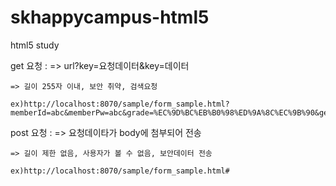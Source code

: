 # skhappycampus-html5
html5 study

get 요청 : 
	=> url?key=요청데이터&key=데이터
  
	=> 길이 255자 이내, 보안 취약, 검색요청
  
	ex)http://localhost:8070/sample/form_sample.html?memberId=abc&memberPw=abc&grade=%EC%9D%BC%EB%B0%98%ED%9A%8C%EC%9B%90&gender=%EB%82%A8&hobby=Java%EA%B3%B5%EB%B6%80&hobby=html%EA%B3%B5%EB%B6%80&hobby=%EB%A7%9B%EC%A7%91&moblie1=010&mobile2=1234&mobile3=1234#

post 요청 : 
	=> 요청데이타가 body에 첨부되어 전송
	
	=> 길이 제한 없음, 사용자가 볼 수 없음, 보안데이터 전송
	
	ex)http://localhost:8070/sample/form_sample.html#
